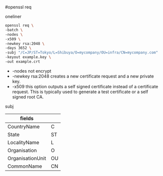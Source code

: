 
#openssl req

oneliner

```bash
openssl req \
-batch \
-nodes \
-x509 \
-newkey rsa:2048 \
-days 3652 \
-subj "/C=JP/ST=Tokyo/L=Shibuya/O=mycompany/OU=infra/CN=mycompany.com" \
-keyout example.key \
-out example.crt 
```

* -nodes not encrypt
* -newkey rsa:2048 creates a new certificate request and a new private key.
* -x509 this option outputs a self signed certificate instead of a certificate request. This is typically used to generate a test certificate or a self signed root CA.





subj

|       fields     |   |
|------------------|---|
| CountryName      | C |
| State            | ST|
| LocalityName     | L |
| Organisation     | O |
| OrganisationUnit | OU|
| CommonName       | CN|
